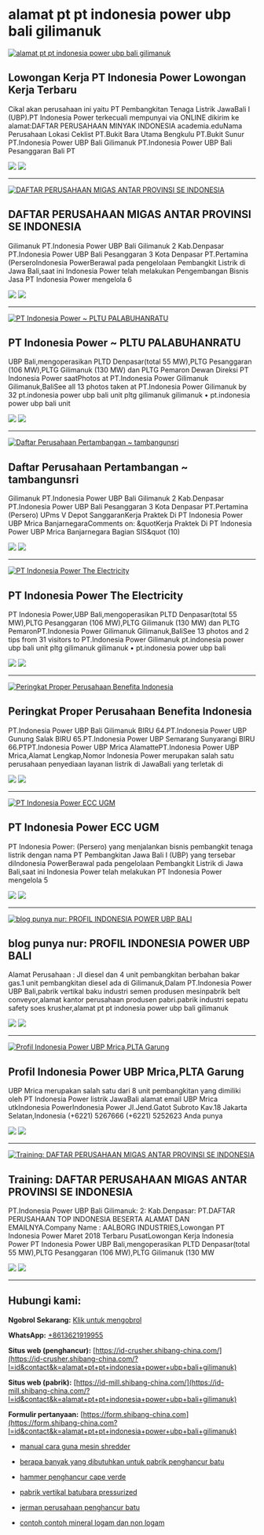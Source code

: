 # alamat pt pt indonesia power ubp bali gilimanuk

<a href="https://swt.shibang-china.com/?l=id&img&k=alamat+pt+pt+indonesia+power+ubp+bali+gilimanuk" target="_blank">![alamat pt pt indonesia power ubp bali gilimanuk](http://static.shibang-china.com/all-800x300/6.jpg)</a>

## Lowongan Kerja PT Indonesia Power Lowongan Kerja Terbaru
Cikal akan perusahaan ini yaitu PT Pembangkitan Tenaga Listrik JawaBali I (UBP).PT Indonesia Power terkecuali mempunyai via ONLINE dikirim ke alamat:DAFTAR PERUSAHAAN MINYAK INDONESIA academia.eduNama Perusahaan Lokasi Ceklist PT.Bukit Bara Utama Bengkulu PT.Bukit Sunur PT.Indonesia Power UBP Bali Gilimanuk PT.Indonesia Power UBP Bali Pesanggaran Bali PT


<a href="https://whatsapp.shibangsoft.com/WhatsApp.php" target="_blank" title="WhatsApp">![](http://static.shibang-china.com/icon/whatsapp.png)</a> <a href="https://swt.shibang-china.com/?l=id&icon&k=alamat+pt+pt+indonesia+power+ubp+bali+gilimanuk" target="_blank">![](http://static.shibang-china.com/icon/chat-id.png)</a>

---

<a href="https://swt.shibang-china.com/?l=id&img&k=alamat+pt+pt+indonesia+power+ubp+bali+gilimanuk" target="_blank">![DAFTAR PERUSAHAAN MIGAS ANTAR PROVINSI SE INDONESIA](http://static.shibang-china.com/all-800x300/1373.jpg)</a>

## DAFTAR PERUSAHAAN MIGAS ANTAR PROVINSI SE INDONESIA
Gilimanuk PT.Indonesia Power UBP Bali Gilimanuk 2 Kab.Denpasar PT.Indonesia Power UBP Bali Pesanggaran 3 Kota Denpasar PT.Pertamina (PerseroIndonesia PowerBerawal pada pengelolaan Pembangkit Listrik di Jawa Bali,saat ini Indonesia Power telah melakukan Pengembangan Bisnis Jasa PT Indonesia Power mengelola 6


<a href="https://whatsapp.shibangsoft.com/WhatsApp.php" target="_blank" title="WhatsApp">![](http://static.shibang-china.com/icon/whatsapp.png)</a> <a href="https://swt.shibang-china.com/?l=id&icon&k=alamat+pt+pt+indonesia+power+ubp+bali+gilimanuk" target="_blank">![](http://static.shibang-china.com/icon/chat-id.png)</a>

---

<a href="https://swt.shibang-china.com/?l=id&img&k=alamat+pt+pt+indonesia+power+ubp+bali+gilimanuk" target="_blank">![PT Indonesia Power ~ PLTU PALABUHANRATU](http://static.shibang-china.com/all-800x300/525.jpg)</a>

## PT Indonesia Power ~ PLTU PALABUHANRATU
UBP Bali,mengoperasikan PLTD Denpasar(total 55 MW),PLTG Pesanggaran (106 MW),PLTG Gilimanuk (130 MW) dan PLTG Pemaron Dewan Direksi PT Indonesia Power saatPhotos at PT.Indonesia Power Gilimanuk Gilimanuk,BaliSee all 13 photos taken at PT.Indonesia Power Gilimanuk by 32 pt.indonesia power ubp bali unit pltg gilimanuk gilimanuk • pt.indonesia power ubp bali unit


<a href="https://whatsapp.shibangsoft.com/WhatsApp.php" target="_blank" title="WhatsApp">![](http://static.shibang-china.com/icon/whatsapp.png)</a> <a href="https://swt.shibang-china.com/?l=id&icon&k=alamat+pt+pt+indonesia+power+ubp+bali+gilimanuk" target="_blank">![](http://static.shibang-china.com/icon/chat-id.png)</a>

---

<a href="https://swt.shibang-china.com/?l=id&img&k=alamat+pt+pt+indonesia+power+ubp+bali+gilimanuk" target="_blank">![Daftar Perusahaan Pertambangan ~ tambangunsri](http://static.shibang-china.com/all-800x300/141.jpg)</a>

## Daftar Perusahaan Pertambangan ~ tambangunsri
Gilimanuk PT.Indonesia Power UBP Bali Gilimanuk 2 Kab.Denpasar PT.Indonesia Power UBP Bali Pesanggaran 3 Kota Denpasar PT.Pertamina (Persero) UPms V Depot SanggaranKerja Praktek Di PT Indonesia Power UBP Mrica BanjarnegaraComments on: &quotKerja Praktek Di PT Indonesia Power UBP Mrica Banjarnegara Bagian SIS&quot (10)


<a href="https://whatsapp.shibangsoft.com/WhatsApp.php" target="_blank" title="WhatsApp">![](http://static.shibang-china.com/icon/whatsapp.png)</a> <a href="https://swt.shibang-china.com/?l=id&icon&k=alamat+pt+pt+indonesia+power+ubp+bali+gilimanuk" target="_blank">![](http://static.shibang-china.com/icon/chat-id.png)</a>

---

<a href="https://swt.shibang-china.com/?l=id&img&k=alamat+pt+pt+indonesia+power+ubp+bali+gilimanuk" target="_blank">![PT Indonesia Power The Electricity](http://static.shibang-china.com/all-800x300/591.jpg)</a>

## PT Indonesia Power The Electricity
PT Indonesia Power,UBP Bali,mengoperasikan PLTD Denpasar(total 55 MW),PLTG Pesanggaran (106 MW),PLTG Gilimanuk (130 MW) dan PLTG PemaronPT.Indonesia Power Gilimanuk Gilimanuk,BaliSee 13 photos and 2 tips from 31 visitors to PT.Indonesia Power Gilimanuk pt.indonesia power ubp bali unit pltg gilimanuk gilimanuk • pt.indonesia power ubp bali


<a href="https://whatsapp.shibangsoft.com/WhatsApp.php" target="_blank" title="WhatsApp">![](http://static.shibang-china.com/icon/whatsapp.png)</a> <a href="https://swt.shibang-china.com/?l=id&icon&k=alamat+pt+pt+indonesia+power+ubp+bali+gilimanuk" target="_blank">![](http://static.shibang-china.com/icon/chat-id.png)</a>

---

<a href="https://swt.shibang-china.com/?l=id&img&k=alamat+pt+pt+indonesia+power+ubp+bali+gilimanuk" target="_blank">![Peringkat Proper Perusahaan Benefita Indonesia](http://static.shibang-china.com/all-800x300/1360.jpg)</a>

## Peringkat Proper Perusahaan Benefita Indonesia
PT.Indonesia Power UBP Bali Gilimanuk BIRU 64.PT.Indonesia Power UBP Gunung Salak BIRU 65.PT.Indonesia Power UBP Semarang Sunyarangi BIRU 66.PTPT.Indonesia Power UBP Mrica AlamattePT.Indonesia Power UBP Mrica,Alamat Lengkap,Nomor Indonesia Power merupakan salah satu perusahaan penyediaan layanan listrik di JawaBali yang terletak di


<a href="https://whatsapp.shibangsoft.com/WhatsApp.php" target="_blank" title="WhatsApp">![](http://static.shibang-china.com/icon/whatsapp.png)</a> <a href="https://swt.shibang-china.com/?l=id&icon&k=alamat+pt+pt+indonesia+power+ubp+bali+gilimanuk" target="_blank">![](http://static.shibang-china.com/icon/chat-id.png)</a>

---

<a href="https://swt.shibang-china.com/?l=id&img&k=alamat+pt+pt+indonesia+power+ubp+bali+gilimanuk" target="_blank">![PT Indonesia Power ECC UGM](http://static.shibang-china.com/all-800x300/497.jpg)</a>

## PT Indonesia Power ECC UGM
PT Indonesia Power: (Persero) yang menjalankan bisnis pembangkit tenaga listrik dengan nama PT Pembangkitan Jawa Bali I (UBP) yang tersebar diIndonesia PowerBerawal pada pengelolaan Pembangkit Listrik di Jawa Bali,saat ini Indonesia Power telah melakukan PT Indonesia Power mengelola 5


<a href="https://whatsapp.shibangsoft.com/WhatsApp.php" target="_blank" title="WhatsApp">![](http://static.shibang-china.com/icon/whatsapp.png)</a> <a href="https://swt.shibang-china.com/?l=id&icon&k=alamat+pt+pt+indonesia+power+ubp+bali+gilimanuk" target="_blank">![](http://static.shibang-china.com/icon/chat-id.png)</a>

---

<a href="https://swt.shibang-china.com/?l=id&img&k=alamat+pt+pt+indonesia+power+ubp+bali+gilimanuk" target="_blank">![blog punya nur: PROFIL INDONESIA POWER UBP BALI](http://static.shibang-china.com/all-800x300/772.jpg)</a>

## blog punya nur: PROFIL INDONESIA POWER UBP BALI
Alamat Perusahaan : JI diesel dan 4 unit pembangkitan berbahan bakar gas.1 unit pembangkitan diesel ada di Gilimanuk,Dalam PT.Indonesia Power UBP Bali,pabrik vertikal baku industri semen produsen mesinpabrik belt conveyor,alamat kantor perusahaan produsen pabri.pabrik industri sepatu safety soes krusher,alamat pt pt indonesia power ubp bali gilimanuk


<a href="https://whatsapp.shibangsoft.com/WhatsApp.php" target="_blank" title="WhatsApp">![](http://static.shibang-china.com/icon/whatsapp.png)</a> <a href="https://swt.shibang-china.com/?l=id&icon&k=alamat+pt+pt+indonesia+power+ubp+bali+gilimanuk" target="_blank">![](http://static.shibang-china.com/icon/chat-id.png)</a>

---

<a href="https://swt.shibang-china.com/?l=id&img&k=alamat+pt+pt+indonesia+power+ubp+bali+gilimanuk" target="_blank">![Profil Indonesia Power UBP Mrica,PLTA Garung](http://static.shibang-china.com/all-800x300/592.jpg)</a>

## Profil Indonesia Power UBP Mrica,PLTA Garung
UBP Mrica merupakan salah satu dari 8 unit pembangkitan yang dimiliki oleh PT Indonesia Power listrik JawaBali alamat email UBP Mrica utkIndonesia PowerIndonesia Power Jl.Jend.Gatot Subroto Kav.18 Jakarta Selatan,Indonesia (+6221) 5267666 (+6221) 5252623 Anda punya


<a href="https://whatsapp.shibangsoft.com/WhatsApp.php" target="_blank" title="WhatsApp">![](http://static.shibang-china.com/icon/whatsapp.png)</a> <a href="https://swt.shibang-china.com/?l=id&icon&k=alamat+pt+pt+indonesia+power+ubp+bali+gilimanuk" target="_blank">![](http://static.shibang-china.com/icon/chat-id.png)</a>

---

<a href="https://swt.shibang-china.com/?l=id&img&k=alamat+pt+pt+indonesia+power+ubp+bali+gilimanuk" target="_blank">![Training: DAFTAR PERUSAHAAN MIGAS ANTAR PROVINSI SE INDONESIA](http://static.shibang-china.com/all-800x300/730.jpg)</a>

## Training: DAFTAR PERUSAHAAN MIGAS ANTAR PROVINSI SE INDONESIA
PT.Indonesia Power UBP Bali Gilimanuk: 2: Kab.Denpasar: PT.DAFTAR PERUSAHAAN TOP INDONESIA BESERTA ALAMAT DAN EMAILNYA.Company Name : AALBORG INDUSTRIES,Lowongan PT Indonesia Power Maret 2018 Terbaru PusatLowongan Kerja Indonesia Power PT Indonesia Power UBP Bali,mengoperasikan PLTD Denpasar(total 55 MW),PLTG Pesanggaran (106 MW),PLTG Gilimanuk (130 MW


<a href="https://whatsapp.shibangsoft.com/WhatsApp.php" target="_blank" title="WhatsApp">![](http://static.shibang-china.com/icon/whatsapp.png)</a> <a href="https://swt.shibang-china.com/?l=id&icon&k=alamat+pt+pt+indonesia+power+ubp+bali+gilimanuk" target="_blank">![](http://static.shibang-china.com/icon/chat-id.png)</a>

---
## Hubungi kami:

**Ngobrol Sekarang:** [Klik untuk mengobrol](https://swt.shibang-china.com?l=id&contact&k=alamat+pt+pt+indonesia+power+ubp+bali+gilimanuk)

**WhatsApp:**  [+8613621919955](https://whatsapp.shibangsoft.com/WhatsApp.php)

**Situs web (penghancur):** [https://id-crusher.shibang-china.com/](https://id-crusher.shibang-china.com/?l=id&contact&k=alamat+pt+pt+indonesia+power+ubp+bali+gilimanuk)

**Situs web (pabrik):** [https://id-mill.shibang-china.com/](https://id-mill.shibang-china.com/?l=id&contact&k=alamat+pt+pt+indonesia+power+ubp+bali+gilimanuk)

**Formulir pertanyaan:** [https://form.shibang-china.com](https://form.shibang-china.com?l=id&contact&k=alamat+pt+pt+indonesia+power+ubp+bali+gilimanuk)

* [manual cara guna mesin shredder](../31/manual%20cara%20guna%20mesin%20shredder.md)

* [berapa banyak yang dibutuhkan untuk pabrik penghancur batu](../39/berapa%20banyak%20yang%20dibutuhkan%20untuk%20pabrik%20penghancur%20batu.md)

* [hammer penghancur cape verde](../34/hammer%20penghancur%20cape%20verde.md)

* [pabrik vertikal batubara pressurized](../40/pabrik%20vertikal%20batubara%20pressurized.md)

* [jerman perusahaan penghancur batu](../39/jerman%20perusahaan%20penghancur%20batu.md)

* [contoh contoh mineral logam dan non logam](../32/contoh%20contoh%20mineral%20logam%20dan%20non%20logam.md)